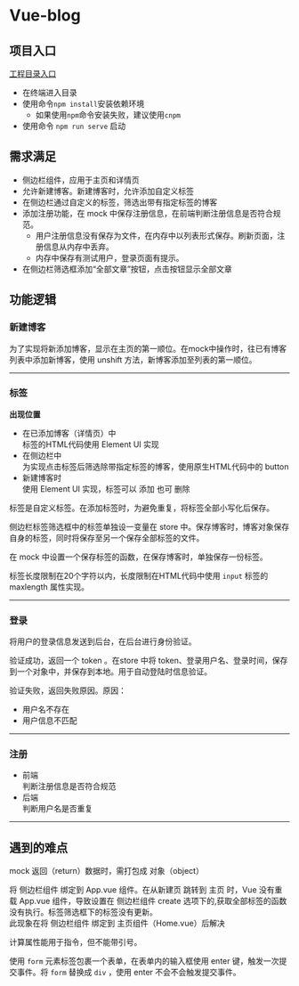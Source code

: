 # Vue-blog

## 项目入口

[工程目录入口](./blog)

- 在终端进入目录
- 使用命令```npm install```安装依赖环境
  - 如果使用```npm```命令安装失败，建议使用```cnpm```
- 使用命令 ```npm run serve``` 启动

## 需求满足

- 侧边栏组件，应用于主页和详情页
- 允许新建博客。新建博客时，允许添加自定义标签
- 在侧边栏通过自定义的标签，筛选出带有指定标签的博客
- 添加注册功能，在 mock 中保存注册信息，在前端判断注册信息是否符合规范。
  - 用户注册信息没有保存为文件，在内存中以列表形式保存。刷新页面，注册信息从内存中丢弃。
  - 内存中保存有测试用户，登录页面有提示。
- 在侧边栏筛选框添加“全部文章”按钮，点击按钮显示全部文章

## 功能逻辑

### 新建博客

为了实现将新添加博客，显示在主页的第一顺位。在mock中操作时，往已有博客列表中添加新博客，使用 unshift 方法，新博客添加至列表的第一顺位。

---

### 标签

**出现位置**

- 在已添加博客（详情页）中  
标签的HTML代码使用 Element UI 实现
- 在侧边栏中  
为实现点击标签后筛选除带指定标签的博客，使用原生HTML代码中的 button
- 新建博客时  
使用 Element UI 实现，标签可以 添加 也可 删除

标签是自定义标签。在添加标签时，为避免重复，将标签全部小写化后保存。

侧边栏标签筛选框中的标签单独设一变量在 store 中。保存博客时，博客对象保存自身的标签，同时将保存至另一个保存全部标签的文件。

在 mock 中设置一个保存标签的函数，在保存博客时，单独保存一份标签。

标签长度限制在20个字符以内，长度限制在HTML代码中使用 `input` 标签的maxlength 属性实现。

---

### 登录

将用户的登录信息发送到后台，在后台进行身份验证。

验证成功，返回一个 token 。在store 中将 token、登录用户名、登录时间，保存到一个对象中，并保存到本地。用于自动登陆时信息验证。

验证失败，返回失败原因。原因：  

- 用户名不存在
- 用户信息不匹配

---

### 注册

- 前端  
判断注册信息是否符合规范
- 后端  
判断用户名是否重复

---

## 遇到的难点

mock 返回（return）数据时，需打包成 对象（object）

将 侧边栏组件 绑定到 App.vue 组件。在从新建页 跳转到 主页 时，Vue 没有重载 App.vue 组件，导致设置在 侧边栏组件 create 选项下的,获取全部标签的函数没有执行。标签筛选框下的标签没有更新。  
此现象在将 侧边栏组件 绑定到 主页组件（Home.vue）后解决

计算属性能用于指令，但不能带引号。

使用 `form` 元素标签包裹一个表单，在表单内的输入框使用 enter 键，触发一次提交事件。将 `form` 替换成 `div` ，使用 enter 不会不会触发提交事件。
